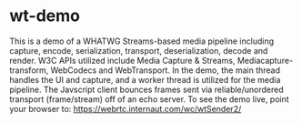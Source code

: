 # wt-demo
This is a demo of a WHATWG Streams-based media pipeline including capture, encode, serialization, transport, deserialization, decode and render. 
W3C APIs utilized include Media Capture & Streams, Mediacapture-transform, WebCodecs and WebTransport. 
In the demo, the main thread handles the UI and capture, and a worker thread is utilized for the media pipeline.
The Javscript client bounces frames sent via reliable/unordered transport (frame/stream) off of an echo server.
To see the demo live, point your browser to:  https://webrtc.internaut.com/wc/wtSender2/

